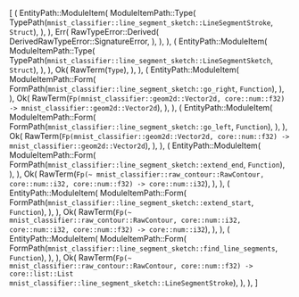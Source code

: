 [
    (
        EntityPath::ModuleItem(
            ModuleItemPath::Type(
                TypePath(`mnist_classifier::line_segment_sketch::LineSegmentStroke`, `Struct`),
            ),
        ),
        Err(
            RawTypeError::Derived(
                DerivedRawTypeError::SignatureError,
            ),
        ),
    ),
    (
        EntityPath::ModuleItem(
            ModuleItemPath::Type(
                TypePath(`mnist_classifier::line_segment_sketch::LineSegmentSketch`, `Struct`),
            ),
        ),
        Ok(
            RawTerm(`Type`),
        ),
    ),
    (
        EntityPath::ModuleItem(
            ModuleItemPath::Form(
                FormPath(`mnist_classifier::line_segment_sketch::go_right`, `Function`),
            ),
        ),
        Ok(
            RawTerm(`Fp(mnist_classifier::geom2d::Vector2d, core::num::f32) -> mnist_classifier::geom2d::Vector2d`),
        ),
    ),
    (
        EntityPath::ModuleItem(
            ModuleItemPath::Form(
                FormPath(`mnist_classifier::line_segment_sketch::go_left`, `Function`),
            ),
        ),
        Ok(
            RawTerm(`Fp(mnist_classifier::geom2d::Vector2d, core::num::f32) -> mnist_classifier::geom2d::Vector2d`),
        ),
    ),
    (
        EntityPath::ModuleItem(
            ModuleItemPath::Form(
                FormPath(`mnist_classifier::line_segment_sketch::extend_end`, `Function`),
            ),
        ),
        Ok(
            RawTerm(`Fp(~ mnist_classifier::raw_contour::RawContour, core::num::i32, core::num::f32) -> core::num::i32`),
        ),
    ),
    (
        EntityPath::ModuleItem(
            ModuleItemPath::Form(
                FormPath(`mnist_classifier::line_segment_sketch::extend_start`, `Function`),
            ),
        ),
        Ok(
            RawTerm(`Fp(~ mnist_classifier::raw_contour::RawContour, core::num::i32, core::num::i32, core::num::f32) -> core::num::i32`),
        ),
    ),
    (
        EntityPath::ModuleItem(
            ModuleItemPath::Form(
                FormPath(`mnist_classifier::line_segment_sketch::find_line_segments`, `Function`),
            ),
        ),
        Ok(
            RawTerm(`Fp(~ mnist_classifier::raw_contour::RawContour, core::num::f32) -> core::list::List mnist_classifier::line_segment_sketch::LineSegmentStroke`),
        ),
    ),
]